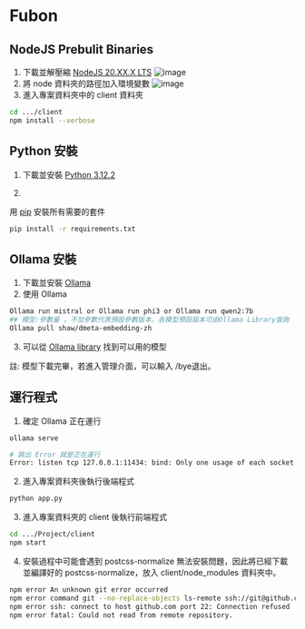 # Fubon

## NodeJS Prebulit Binaries
1. 下載並解壓縮 [NodeJS 20.XX.X LTS](https://nodejs.org/en/download/current)
![image](https://github.com/valentine620721/BranchAssistant/assets/48355136/9bd680a3-8a6c-42f3-a89d-33f23d72229b)
2. 將 node 資料夾的路徑加入環境變數
![image](https://github.com/valentine620721/BranchAssistant/assets/48355136/152819dc-d2a8-4080-aab0-7a4cea82ed05)
3. 進入專案資料夾中的 client 資料夾
```bash
cd .../client
npm install --verbose
```
## Python 安裝

1. 下載並安裝 [Python 3.12.2](https://www.python.org/downloads/release/python-3122/)

2. 
用 [pip](https://pip.pypa.io/en/stable/) 安裝所有需要的套件 
```bash
pip install -r requirements.txt
```
## Ollama 安裝
1. 下載並安裝 [Ollama](https://ollama.com/download)
2. 使用 Ollama
```bash
Ollama run mistral or Ollama run phi3 or Ollama run qwen2:7b
## 模型:參數量 ，不加參數代表預設參數版本，各模型預設版本可由Ollama Library查詢
Ollama pull shaw/dmeta-embedding-zh
```
3. 可以從 [Ollama library](https://ollama.com/library) 找到可以用的模型

註: 模型下載完畢，若進入管理介面，可以輸入 /bye退出。
## 運行程式
1. 確定 Ollama 正在運行
```bash
ollama serve

# 跳出 Error 就是正在運行
Error: listen tcp 127.0.0.1:11434: bind: Only one usage of each socket address (protocol/network address/port) is normally permitted.
```
2. 進入專案資料夾後執行後端程式

```bash
python app.py
```

3. 進入專案資料夾的 client 後執行前端程式

```bash
cd .../Project/client
npm start
```

4. 安裝過程中可能會遇到 postcss-normalize 無法安裝問題，因此將已經下載並編譯好的 postcss-normalize，放入 client/node_modules 資料夾中。
```bash
npm error An unknown git error occurred
npm error command git --no-replace-objects ls-remote ssh://git@github.com/csstools/normalize.css.git
npm error ssh: connect to host github.com port 22: Connection refused
npm error fatal: Could not read from remote repository.
```

